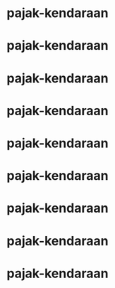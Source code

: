 # pajak-kendaraan
# pajak-kendaraan
# pajak-kendaraan
# pajak-kendaraan
# pajak-kendaraan
# pajak-kendaraan
# pajak-kendaraan
# pajak-kendaraan
# pajak-kendaraan

